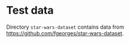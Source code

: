 # Test data

Directory `star-wars-dataset` contains data from https://github.com/fgeorges/star-wars-dataset.
